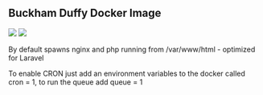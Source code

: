 ## Buckham Duffy Docker Image

[![](https://images.microbadger.com/badges/image/buckhamduffy/docker-php-nginx.svg)](https://microbadger.com/images/buckhamduffy/docker-php-nginx "Get your own image badge on microbadger.com")  [![](https://images.microbadger.com/badges/version/buckhamduffy/docker-php-nginx.svg)](https://microbadger.com/images/buckhamduffy/docker-php-nginx "Get your own version badge on microbadger.com")


By default spawns nginx and php running from /var/www/html - optimized for Laravel

To enable CRON just add an environment variables to the docker called cron = 1, to run the queue add queue = 1
